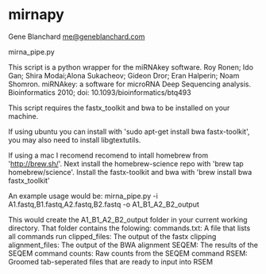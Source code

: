 mirnapy
=======


Gene Blanchard
me@geneblanchard.com

mirna_pipe.py

This script is a python wrapper for the miRNAkey software.
Roy Ronen; Ido Gan; Shira Modai;Alona Sukacheov; Gideon Dror; Eran Halperin; Noam Shomron. miRNAkey: a software for microRNA Deep Sequencing analysis. Bioinformatics 2010; doi: 10.1093/bioinformatics/btq493

This script requires the fastx_toolkit and bwa to be installed on your machine. 

If using ubuntu you can install with 'sudo apt-get install bwa fastx-toolkit', you may also need to install libgtextutils. 

If using a mac I recomend recomend to intall homebrew from 'http://brew.sh/'. Next install the homebrew-science repo with 'brew tap homebrew/science'. 
Install the fastx-toolkit and bwa with 'brew install bwa fastx_toolkit'

An example usage would be:
mirna_pipe.py -i A1.fastq,B1.fastq,A2.fastq,B2.fastq -o A1_B1_A2_B2_output

This would create the A1_B1_A2_B2_output folder in your current working directory.
That folder contains the folowing:
commands.txt: 		A file that lists all commands run
clipped_files: 		The output of the fastx clipping 
alignment_files: 	The output of the BWA alignment
SEQEM: 			The results of the SEQEM command
counts:			Raw counts from the SEQEM command
RSEM:			Groomed tab-seperated files that are ready to input into RSEM
